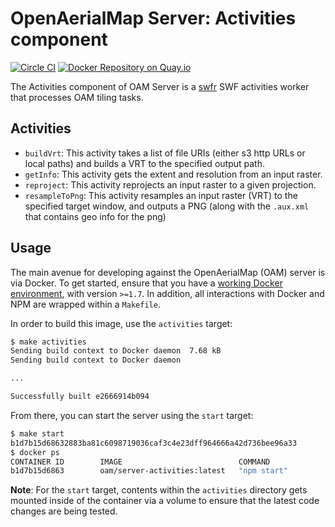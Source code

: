 # OpenAerialMap Server: Activities component

[![Circle CI](https://circleci.com/gh/hotosm/oam-server-activities/tree/master.svg?style=svg)](https://circleci.com/gh/hotosm/oam-server-activities/tree/master)
[![Docker Repository on Quay.io](https://quay.io/repository/hotosm/oam-server-activities/status "Docker Repository on Quay.io")](https://quay.io/repository/hotosm/oam-server-activities)

The Activities component of OAM Server is a [swfr](http://github.com/stamen/swfr) SWF activities worker that processes OAM tiling tasks.

## Activities

- `buildVrt`: This activity takes a list of file URIs (either s3 http URLs or local paths) and builds a VRT to the specified output path.
- `getInfo`: This activity gets the extent and resolution from an input raster.
- `reproject`: This activity reprojects an input raster to a given projection.
- `resampleToPng`: This activity resamples an input raster (VRT) to the specified target window, and outputs a PNG (along with the `.aux.xml` that contains geo info for the png)

## Usage

The main avenue for developing against the OpenAerialMap (OAM) server is via Docker. To get started, ensure that you have a [working Docker environment](https://docs.docker.com/machine/), with version `>=1.7`. In addition, all interactions with Docker and NPM are wrapped within a `Makefile`.

In order to build this image, use the `activities` target:

```bash
$ make activities
Sending build context to Docker daemon  7.68 kB
Sending build context to Docker daemon

...

Successfully built e2666914b094
```

From there, you can start the server using the `start` target:

```bash
$ make start
b1d7b15d68632883ba81c6098719036caf3c4e23dff964666a42d736bee96a33
$ docker ps
CONTAINER ID        IMAGE                          COMMAND             CREATED             STATUS              PORTS                    NAMES
b1d7b15d6863        oam/server-activities:latest   "npm start"         19 seconds ago      Up 16 seconds       0.0.0.0:8000->8000/tcp   oam-server-activities
```

**Note**: For the `start` target, contents within the `activities` directory gets mounted inside of the container via a volume to ensure that the latest code changes are being tested.
